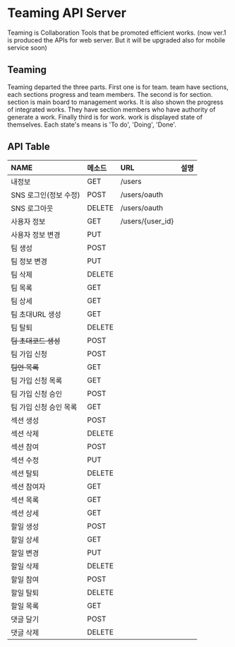 # Teaming API Server

Teaming is Collaboration Tools that be promoted efficient works.
(now ver.1 is produced the APIs for web server. But it will be upgraded also for mobile service soon)

## Teaming
Teaming departed the three parts.
First one is for team. team have sections, each sections progress and team members.
The second is for section. section is main board to management works. It is also shown the progress of integrated works. They have section members who have authority of generate a work.
Finally third is for work. work is displayed state of themselves. Each state's means is 'To do', 'Doing', 'Done'.

## API Table

| NAME				| 메소드		| URL							| 설명					|
| :---------------- | :------------ | :---------------------------- | :-------------------- |
| 내정보				| GET			| /users						| 						|
| SNS 로그인(정보 수정)| POST			| /users/oauth					|						|
| SNS 로그아웃		| DELETE		| /users/oauth					|						|
| 사용자 정보			| GET			| /users/{user_id}				|						|
| 사용자 정보 변경		| PUT			|||
| 팀 생성			| POST			|||
| 팀 정보 변경		| PUT			|||
| 팀 삭제			| DELETE		|||
| 팀 목록			| GET			|||
| 팀 상세			| GET			|||
| 팀 초대URL 생성		| GET			|||
| 팀 탈퇴			| DELETE		|||
| ~~팀 초대코드 생성~~ | POST			|||
| 팀 가입 신청		| POST			|||
| ~~팀언 목록~~		| GET			|||
| 팀 가입 신청 목록	| GET			|||
| 팀 가입 신청 승인	| POST			|||
| 팀 가입 신청 승인 목록 | GET			|||
| 섹션 생성			| POST			|||
| 섹션 삭제			| DELETE		|||
| 섹션 참여			| POST			|||
| 섹션 수정			| PUT			|||
| 섹션 탈퇴			| DELETE		|||
| 섹션 참여자			| GET			|||
| 섹션 목록			| GET			|||
| 섹션 상세			| GET			|||
| 할일 생성			| POST			|||
| 할일 상세			| GET			|||
| 할일 변경			| PUT			|||
| 할일 삭제			| DELETE		|||
| 할일 참여			| POST			|||
| 할일 탈퇴			| DELETE		|||
| 할일 목록			| GET			|||
| 댓글 달기			| POST			|||
| 댓글 삭제			| DELETE		|||
